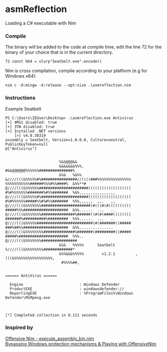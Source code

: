 # asmReflection
Loading a C# executable with Nim

### Compile
The binary will be added to the code at compile time, edit the line 72 for the binary of your choice that is in the current directory.
```
72 const b64 = slurp"Seatbelt.exe".encode()
```

Nim is cross compilation, compile according to your platform (e.g for Windows x64):
```
nim c -d:mingw -d:release --opt:size .\asmreflection.nim
```

### Instructions
Example Seatbelt
```
PS C:\Users\IEUser\Desktop> .\asmreflection.exe Antivirus
[+] 4MS1 disabled: true
[+] 3TW disabled: true
[+] Installed .NET versions
    [>] v4.0.30319
assembly = Seatbelt, Version=1.0.0.0, Culture=neutral, PublicKeyToken=null
@["Antivirus"]


                        %&&@@@&&
                        &&&&&&&%%%,                       #&&@@@@@@%%%%%%###############%
                        &%&   %&%%                        &////(((&%%%%%#%################//((((###%%%%%%%%%%%%%%%
%%%%%%%%%%%######%%%#%%####%  &%%**#                      @////(((&%%%%%%######################(((((((((((((((((((
#%#%%%%%%%#######%#%%#######  %&%,,,,,,,,,,,,,,,,         @////(((&%%%%%#%#####################(((((((((((((((((((
#%#%%%%%%#####%%#%#%%#######  %%%,,,,,,  ,,.   ,,         @////(((&%%%%%%%######################(#(((#(#((((((((((
#####%%%####################  &%%......  ...   ..         @////(((&%%%%%%%###############%######((#(#(####((((((((
#######%##########%#########  %%%......  ...   ..         @////(((&%%%%%#########################(#(#######((#####
###%##%%####################  &%%...............          @////(((&%%%%%%%%##############%#######(#########((#####
#####%######################  %%%..                       @////(((&%%%%%%%################
                        &%&   %%%%%      Seatbelt         %////(((&%%%%%%%%#############*
                        &%%&&&%%%%%        v1.2.1         ,(((&%%%%%%%%%%%%%%%%%,
                         #%%%%##,


====== AntiVirus ======

  Engine                         : Windows Defender
  ProductEXE                     : windowsdefender://
  ReportingEXE                   : %ProgramFiles%\Windows Defender\MsMpeng.exe



[*] Completed collection in 0.111 seconds

```

### Inspired by
[Offensive Nim - execute_assembly_bin.nim](https://github.com/byt3bl33d3r/OffensiveNim/blob/master/src/execute_assembly_bin.nim)<br>
[Bypassing Windows protection mechanisms & Playing with OffensiveNim](https://s3cur3th1ssh1t.github.io/Playing-with-OffensiveNim/)
